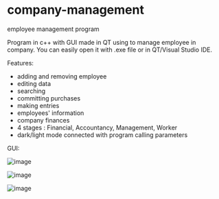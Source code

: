 # company-management
employee management program

Program in c++ with GUI made in QT using to manage employee in company. You can easily open it with .exe file or in QT/Visual Studio IDE.

Features:
- adding and removing employee
- editing data
- searching
- committing purchases
- making entries
- employees' information
- company finances
- 4 stages : Financial, Accountancy, Management, Worker
- dark/light mode connected with program calling parameters

GUI:

![image](https://github.com/shaayy187/company-management/assets/146937483/717f4b10-679d-49b0-8312-038e820f9eaf)

![image](https://github.com/shaayy187/company-management/assets/146937483/18267f98-7032-43f5-b0df-5d1a1ea5bfeb)

![image](https://github.com/shaayy187/company-management/assets/146937483/629ef490-e341-4660-a1f5-6159722ee862)


